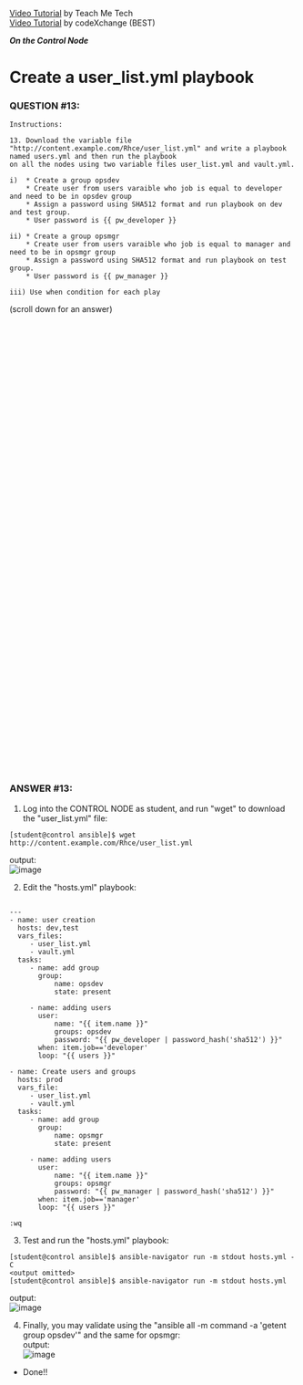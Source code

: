 <a href="https://www.youtube.com/watch?v=KX8eu8PsTy4&list=PLYB6dfdhWDePZf4fd4YgGGtSX_vHKv5vz&index=16">Video Tutorial</a> by Teach Me Tech \
<a href="https://www.youtube.com/watch?v=HIAX4gQx94U&list=PLL_setXLS0tiYMipvQI4oUGkJwhOhn42J&index=13">Video Tutorial</a> by codeXchange (BEST)

***On the Control Node***

# Create a user_list.yml playbook
### QUESTION #13:
```
Instructions:

﻿13. Download the variable file
"http://content.example.com/Rhce/user_list.yml" and write a playbook named users.yml and then run the playbook
on all the nodes using two variable files user_list.yml and vault.yml.

i)  * Create a group opsdev
    * Create user from users varaible who job is equal to developer and need to be in opsdev group
    * Assign a password using SHA512 format and run playbook on dev and test group.
    * User password is {{ pw_developer }}

ii) * Create a group opsmgr
    * Create user from users varaible who job is equal to manager and need to be in opsmgr group
    * Assign a password using SHA512 format and run playbook on test group.
    * User password is {{ pw_manager }}

iii) Use when condition for each play
```

(scroll down for an answer)
<br/><br/><br/><br/><br/><br/><br/><br/><br/><br/><br/><br/><br/><br/><br/><br/><br/><br/><br/><br/><br/><br/><br/><br/>
<br/><br/><br/><br/><br/><br/><br/><br/><br/><br/><br/><br/><br/><br/><br/><br/><br/><br/><br/><br/><br/><br/><br/><br/>

### ANSWER #13:
1) Log into the CONTROL NODE as student, and run "wget" to download the "user_list.yml" file:
```
[student@control ansible]$ ﻿wget http://content.example.com/Rhce/user_list.yml
```
output: \
![image](https://github.com/user-attachments/assets/01b5fd2b-2feb-4f9a-a274-11118e3cd88e)

2) Edit the "hosts.yml" playbook:
```

---
- name: user creation
  hosts: dev,test
  vars_files:
     - user_list.yml
     - vault.yml
  tasks:
     - name: add group
       group:
           name: opsdev
           state: present

     - name: adding users
       user:
           name: "{{ item.name }}"
           groups: opsdev
           password: "{{ pw_developer | password_hash('sha512') }}"
       when: item.job=='developer'
       loop: "{{ users }}"

- name: Create users and groups
  hosts: prod
  vars_file:
     - user_list.yml
     - vault.yml
  tasks:
     - name: add group
       group:
           name: opsmgr
           state: present

     - name: adding users
       user:
           name: "{{ item.name }}"
           groups: opsmgr
           password: "{{ pw_manager | password_hash('sha512') }}"
       when: item.job=='manager'
       loop: "{{ users }}"

:wq      
```

3) Test and run the "hosts.yml" playbook:
```
[student@control ansible]$ ansible-navigator run -m stdout hosts.yml -C
<output omitted>
[student@control ansible]$ ansible-navigator run -m stdout hosts.yml
```
output: \
![image](https://github.com/user-attachments/assets/850a704e-ad58-41f6-8a2e-70a2060113dc)

4) Finally, you may validate using the "ansible all -m command -a 'getent group opsdev'" and the same for opsmgr: \
output: \
![image](https://github.com/user-attachments/assets/3c312b57-aa6d-418a-8ee9-16a4d02ae14d)

* Done!!
